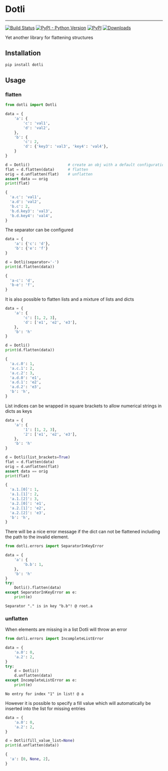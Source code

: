 # Dotli
---
[![Build Status](https://travis-ci.org/spacemanspiff2007/dotli.svg?branch=master)](https://travis-ci.com/spacemanspiff2007/dotli)
[![PyPI - Python Version](https://img.shields.io/pypi/pyversions/dotli)](https://github.com/spacemanspiff2007/dotli)
[![PyPI](https://img.shields.io/pypi/v/dotli)](https://github.com/spacemanspiff2007/dotli)
[![Downloads](https://pepy.tech/badge/dotli/month)](https://pepy.tech/project/dotli/month)

Yet another library for flattening structures

## Installation
```bash
pip install dotli
```

## Usage

### flatten

```python
from dotli import Dotli

data = {
    'a': {
        'c': 'val1',
        'd': 'val2',
    },
    'b': {
        'c': 2,
        'd': {'key3': 'val3', 'key4': 'val4'},
    }
}

d = Dotli()                 # create an obj with a default configuration
flat = d.flatten(data)      # flatten
orig = d.unflatten(flat)    # unflatten
assert data == orig
print(flat)
```

```python
{
  'a.c': 'val1',
  'a.d': 'val2',
  'b.c': 2,
  'b.d.key3': 'val3',
  'b.d.key4': 'val4',
}
```

The separator can be configured
```python
data = {
    'a': {'c': 'd'},
    'b': {'e': 'f'}
}

d = Dotli(separator='-')
print(d.flatten(data))
```

```python
{
  'a-c': 'd',
  'b-e': 'f',
}
```

It is also possible to flatten lists and a mixture of lists and dicts

```python
data = {
    'a': {
        'c': [1, 2, 3],
        'd': ['e1', 'e2', 'e3'],
    },
    'b': 'h'
}

d = Dotli()
print(d.flatten(data))
```

```python
{
  'a.c.0': 1,
  'a.c.1': 2,
  'a.c.2': 3,
  'a.d.0': 'e1',
  'a.d.1': 'e2',
  'a.d.2': 'e3',
  'b': 'h',
}
```

List indices can be wrapped in square brackets to allow numerical strings in dicts as keys

```python
data = {
    'a': {
        '1': [1, 2, 3],
        '2': ['e1', 'e2', 'e3'],
    },
    'b': 'h'
}

d = Dotli(list_brackets=True)
flat = d.flatten(data)
orig = d.unflatten(flat)
assert data == orig
print(flat)
```

```python
{
  'a.1.[0]': 1,
  'a.1.[1]': 2,
  'a.1.[2]': 3,
  'a.2.[0]': 'e1',
  'a.2.[1]': 'e2',
  'a.2.[2]': 'e3',
  'b': 'h',
}
```


There will be a nice error message if the dict can not be flattened including the path to the invalid element.

```python
from dotli.errors import SeparatorInKeyError

data = {
    'a': {
        'b.b': 1,
    },
    'b': 'h'
}
try:
    Dotli().flatten(data)
except SeparatorInKeyError as e:
    print(e)
```

```
Separator "." is in key "b.b"! @ root.a
```

### unflatten

When elements are missing in a list Dotli will throw an error

```python
from dotli.errors import IncompleteListError

data = {
    'a.0': 0,
    'a.2': 2,
}
try:
    d = Dotli()
    d.unflatten(data)
except IncompleteListError as e:
    print(e)
```

```
No entry for index "1" in list! @ a
```

However it is possible to specify a fill value 
which will automatically be inserted into the list for missing entries

```python
data = {
    'a.0': 0,
    'a.2': 2,
}

d = Dotli(fill_value_list=None)
print(d.unflatten(data))
```

```python
{
  'a': [0, None, 2],
}
```